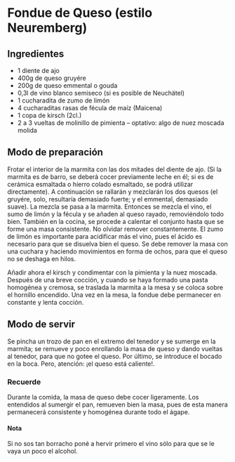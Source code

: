 # Fondue de Queso (estilo Neuremberg)

## Ingredientes

* 1 diente de ajo
* 400g de queso gruyére
* 200g de queso emmental o gouda
* 0,3l de vino blanco semiseco (si es posible de Neuchätel)
* 1 cucharadita de zumo de limón
* 4 cucharaditas rasas de fécula de maíz (Maicena)
* 1 copa de kirsch (2cl.)
* 2 a 3 vueltas de molinillo de pimienta – optativo: algo de nuez moscada molida

## Modo de preparación

Frotar el interior de la marmita con las dos mitades del diente de ajo. (Si la
marmita es de barro, se deberá cocer previamente leche en él; si es de cerámica
esmaltada o hierro colado esmaltado, se podrá utilizar directamente). A
continuación se rallarán y mezclarán los dos quesos (el gruyére, solo,
resultaría demasiado fuerte; y el emmental, demasiado suave). La mezcla se pasa
a la marmita. Entonces se mezcla el vino, el sumo de limón y la fécula y se
añaden al queso rayado, removiéndolo todo bien. También en la cocina, se procede
a calentar el conjunto hasta que se forme una masa consistente. No olvidar
remover constantemente. El zumo de limón es importante para acidificar más el
vino, pues el ácido es necesario para que se disuelva bien el queso. Se debe
remover la masa con una cuchara y haciendo movimientos en forma de ochos, para
que el queso no se deshaga en hilos.

Añadir ahora el kirsch y condimentar con la pimienta y la nuez moscada. Después
de una breve cocción, y cuando se haya formado una pasta homogénea y cremosa, se
traslada la marmita a la mesa y se coloca sobre el hornillo encendido. Una vez
en la mesa, la fondue debe permanecer en constante y lenta cocción.

## Modo de servir

Se pincha un trozo de pan en el extremo del tenedor y se sumerge en la marmita;
se remueve y poco enrollando la masa de queso y dando vueltas al tenedor, para
que no gotee el queso. Por último, se introduce el bocado en la boca. Pero,
atención: ¡el queso está caliente!.

### Recuerde

Durante la comida, la masa de queso debe cocer ligeramente. Los entendidos al
sumergir el pan, remueven bien la masa, pues de esta manera permanecerá
consistente y homogénea durante todo el ágape.

#### Nota

Si no sos tan borracho poné a hervir primero el vino sólo para que se le vaya un poco el alcohol.
